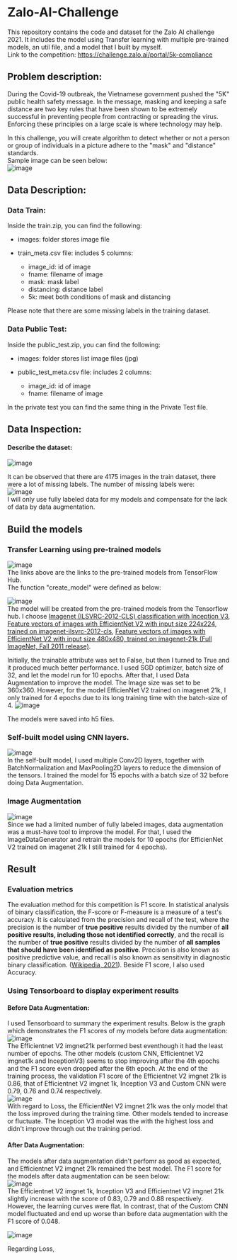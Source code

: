 # Zalo-AI-Challenge
This repository contains the code and dataset for the Zalo AI challenge 2021. It includes the model using Transfer learning with multiple pre-trained models, an util file, and a model that I built by myself.  
Link to the competition: https://challenge.zalo.ai/portal/5k-compliance  

## Problem description: 

During the Covid-19 outbreak, the Vietnamese government pushed the "5K" public health safety message. In the message, masking and keeping a safe distance are two key rules that have been shown to be extremely successful in preventing people from contracting or spreading the virus. Enforcing these principles on a large scale is where technology may help.

In this challenge, you will create algorithm to detect whether or not a person or group of individuals in a picture adhere to the "mask" and "distance" standards.  
Sample image can be seen below:  
![image](https://user-images.githubusercontent.com/68081679/146218442-53338413-c022-4d2a-8e8e-e9951780514e.png)  

## Data Description:  

### Data Train:  

Inside the train.zip, you can find the following:  

* images: folder stores image file  

* train_meta.csv file: includes 5 columns:  

    * image_id: id of image  
    * fname: filename of image  
    * mask: mask label  
    * distancing: distance label  
    * 5k: meet both conditions of mask and distancing  
 
Please note that there are some missing labels in the training dataset.   

### Data Public Test:  

Inside the public_test.zip, you can find the following:  

* images: folder stores list image files (jpg)  

* public_test_meta.csv file: includes 2 columns:  

    * image_id: id of image  
    * fname: filename of image  

In the private test you can find the same thing in the Private Test file.   

## Data Inspection: 

#### Describe the dataset:  

![image](https://user-images.githubusercontent.com/68081679/146222605-5db362e7-f86f-436c-94b8-fab25c2c7bf0.png)  

It can be observed that there are 4175 images in the train dataset, there were a lot of missing labels. The number of missing labels were:  
![image](https://user-images.githubusercontent.com/68081679/146226304-e4e0286b-d52c-42f6-b30b-8e7a23d9b8f4.png)  
I will only use fully labeled data for my models and compensate for the lack of data by data augmentation.  

## Build the models 

### Transfer Learning using pre-trained models  

![image](https://user-images.githubusercontent.com/68081679/147751374-4e7f262f-29f2-4e8d-90e3-cd81738f1f14.png)  
The links above are the links to the pre-trained models from TensorFlow Hub.    
The function "create_model" were defined as below:  

![image](https://user-images.githubusercontent.com/68081679/147783920-6869afb0-0f38-4998-8227-ef349873cca1.png)  
The model will be created from the pre-trained models from the Tensorflow hub. I choose [Imagenet (ILSVRC-2012-CLS) classification with Inception V3](https://tfhub.dev/google/imagenet/inception_v3/classification/5), [Feature vectors of images with EfficientNet V2 with input size 224x224, trained on imagenet-ilsvrc-2012-cls](https://tfhub.dev/google/imagenet/efficientnet_v2_imagenet1k_b0/feature_vector/2), [Feature vectors of images with EfficientNet V2 with input size 480x480, trained on imagenet-21k (Full ImageNet, Fall 2011 release)](https://tfhub.dev/google/imagenet/efficientnet_v2_imagenet21k_l/feature_vector/2).  

Initially, the trainable attribute was set to False, but then I turned to True and it produced much better performance. I used SGD optimizer, batch size of 32, and let the model run for 10 epochs. After that, I used Data Augmentation to improve the model. The Image size was set to be 360x360. However, for the model EfficienNet V2 trained on imagenet 21k, I only trained for 4 epochs due to its long training time with the batch-size of 4. 
![image](https://user-images.githubusercontent.com/68081679/147784591-c94fadc4-9a1f-4c02-b45d-4ace45da3154.png)  

The models were saved into h5 files. 

### Self-built model using CNN layers.
![image](https://user-images.githubusercontent.com/68081679/147785354-ddca6c5a-bb62-44b2-bd7c-88e759df7f53.png)  
In the self-built model, I used multiple Conv2D layers, together with BatchNormalization and MaxPooling2D layers to reduce the dimension of the tensors. I trained the model for 15 epochs with a batch size of 32 before doing Data Augmentation. 

### Image Augmentation

![image](https://user-images.githubusercontent.com/68081679/147786155-b7486cee-56b4-467b-99b2-3ea9caf0e9ec.png)  
Since we had a limited number of fully labeled images, data augmentation was a must-have tool to improve the model. For that, I used the ImageDataGenerator and retrain the models for 10 epochs (for EfficienNet V2 trained on imagenet 21k I still trained for 4 epochs). 

## Result

### Evaluation metrics

The evaluation method for this competition is F1 score. In statistical analysis of binary classification, the F-score or F-measure is a measure of a test's accuracy. It is calculated from the precision and recall of the test, where the precision is the number of **true positive** results divided by the number of **all positive results, including those not identified correctly**, and the recall is the number of **true positive** results divided by the number of **all samples that should have been identified as positive**. Precision is also known as positive predictive value, and recall is also known as sensitivity in diagnostic binary classification. ([Wikipedia, 2021](https://en.wikipedia.org/wiki/F-score)). Beside F1 score, I also used Accuracy.   

### Using Tensorboard to display experiment results  

#### Before Data Augmentation: 

I used Tensorboard to summary the experiment results. Below is the graph which demonstrates the F1 scores of my models before data augmentation:  
![image](https://user-images.githubusercontent.com/68081679/148650479-942a31c1-a6ff-4a00-8a65-22248b0ece6d.png)  
The Efficientnet V2 imgnet21k performed best eventhough it had the least number of epochs. The other models (custom CNN, Efficientnet V2 imgnet1k and InceptionV3) seems to stop improving after the 4th epochs and the F1 score even dropped after the 6th epoch. At the end of the training process, the validation F1 score of the Efficientnet V2 imgnet 21k is 0.86, that of Efficientnet V2 imgnet 1k, Inception V3 and Custom CNN were 0.79, 0.76 and 0.74 respectively.  
![image](https://user-images.githubusercontent.com/68081679/148651828-b5817547-4e8b-4a2b-a60e-4776cf0d1f37.png)  
With regard to Loss, the EfficientNet V2 imgnet 21k was the only model that the loss improved during the training time. Other models tended to increase or fluctuate. The Inception V3 model was the with the highest loss and didn't improve through out the training period.  

#### After Data Augmentation: 

The models after data augmentation didn't perfomr as good as expected, and Efficientnet V2 imgnet 21k remained the best model. The F1 score for the models after data augmentation can be seen below:  
![image](https://user-images.githubusercontent.com/68081679/148652440-f1b6832e-c158-4015-b400-fa63a1f22dd7.png)  
The Efficientnet V2 imgnet 1k, Inception V3 and Efficientnet V2 imgnet 21k slightly increase with the score of 0.83, 0.79 and 0.88 respectively. However, the learning curves were flat. In contrast, that of the Custom CNN model fluctuated and end up worse than before data augmentation with the F1 score of 0.048.   

![image](https://user-images.githubusercontent.com/68081679/148653585-9f58596d-2186-476d-bc88-035e6c2355ca.png)  


Regarding Loss, 









